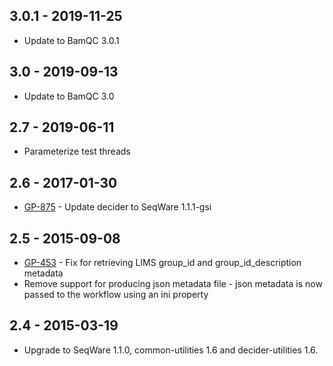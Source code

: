 ## 3.0.1 - 2019-11-25
- Update to BamQC 3.0.1
## 3.0 - 2019-09-13
- Update to BamQC 3.0
## 2.7 - 2019-06-11
- Parameterize test threads
## 2.6 - 2017-01-30
- [GP-875](https://jira.oicr.on.ca/browse/GP-875) - Update decider to SeqWare 1.1.1-gsi
## 2.5 - 2015-09-08
- [GP-453](https://jira.oicr.on.ca/browse/GP-453) - Fix for retrieving LIMS group_id and group_id_description metadata
- Remove support for producing json metadata file - json metadata is now passed to the workflow using an ini property 
## 2.4 - 2015-03-19
- Upgrade to SeqWare 1.1.0, common-utilities 1.6 and decider-utilities 1.6.
